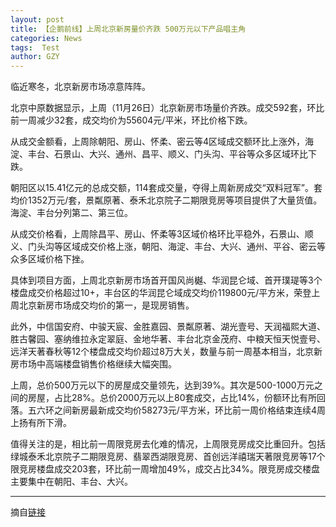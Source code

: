 ```yaml
---
layout: post
title: 【企鹅前线】上周北京新房量价齐跌 500万元以下产品唱主角
categories: News
tags:  Test
author: GZY
---
```


临近寒冬，北京新房市场凉意阵阵。

北京中原数据显示，上周（11月26日）北京新房市场量价齐跌。成交592套，环比前一周减少32套，成交均价为55604元/平米，环比价格下跌。

从成交金额看，上周除朝阳、房山、怀柔、密云等4区域成交额环比上涨外，海淀、丰台、石景山、大兴、通州、昌平、顺义、门头沟、平谷等众多区域环比下跌。

朝阳区以15.41亿元的总成交额，114套成交量，夺得上周新房成交“双料冠军”。套均价1352万元/套，景粼原著、泰禾北京院子二期限竞房等项目提供了大量货值。海淀、丰台分列第二、第三位。

从成交价格看，上周除昌平、房山、怀柔等3区域价格环比平稳外，石景山、顺义、门头沟等区域成交价格上涨，朝阳、海淀、丰台、大兴、通州、平谷、密云等众多区域价格下挫。

具体到项目方面，上周北京新房市场首开国风尚樾、华润昆仑域、首开璞瑅等3个楼盘成交价格超过10+，丰台区的华润昆仑域成交均价119800元/平方米，荣登上周北京新房市场成交均价的第一，是现房销售。

此外，中信国安府、中骏天宸、金胜嘉园、景粼原著、湖光壹号、天润福熙大道、胜古馨园、塞纳维拉永定翠庭、金地华著、丰台北京金茂府、中粮天恒天悦壹号、远洋天著春秋等12个楼盘成交均价超过8万大关，数量与前一周基本相当，北京新房市场中高端楼盘销售价格继续大幅突围。

上周，总价500万元以下的房屋成交量领先，达到39%。其次是500-1000万元之间的房屋，占比28%。总价2000万元以上80套成交，占比14%，份额环比有所回落。五六环之间新房最新成交均价58273元/平方米，环比前一周价格结束连续4周上扬有所下滑。

值得关注的是，相比前一周限竞房去化难的情况，上周限竞房成交比重回升。包括绿城泰禾北京院子二期限竞房、翡翠西湖限竞房、首创远洋禧瑞天著限竞房等17个限竞房楼盘成交203套，环比前一周增加49%，成交占比34%。限竞房成交楼盘主要集中在朝阳、丰台、大兴。

*****

摘自[链接](https://house.qq.com/a/20181204/006560.htm)